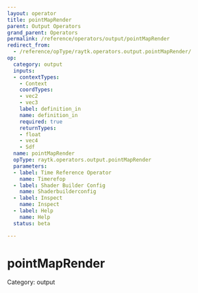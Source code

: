 ```yaml
---
layout: operator
title: pointMapRender
parent: Output Operators
grand_parent: Operators
permalink: /reference/operators/output/pointMapRender
redirect_from:
  - /reference/opType/raytk.operators.output.pointMapRender/
op:
  category: output
  inputs:
  - contextTypes:
    - Context
    coordTypes:
    - vec2
    - vec3
    label: definition_in
    name: definition_in
    required: true
    returnTypes:
    - float
    - vec4
    - Sdf
  name: pointMapRender
  opType: raytk.operators.output.pointMapRender
  parameters:
  - label: Time Reference Operator
    name: Timerefop
  - label: Shader Builder Config
    name: Shaderbuilderconfig
  - label: Inspect
    name: Inspect
  - label: Help
    name: Help
  status: beta

---
```


# pointMapRender

Category: output

